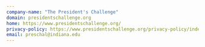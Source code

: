 ```yaml
---
company-name: "The President's Challenge"
domain: presidentschallenge.org
home: https://www.presidentschallenge.org/
privacy-policy: https://www.presidentschallenge.org/privacy-policy/index.shtml
email: preschal@indiana.edu
---
```




